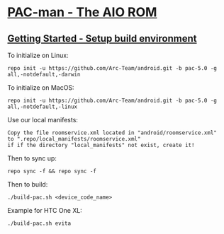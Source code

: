 [PAC-man - The AIO ROM](https://github.com/PAC-man/pacman/tree/pac-5.0)
=======================

[Getting Started - Setup build environment](https://github.com/Arc-Team/android_vendor_arc/blob/pac-5.0/PrepareForBuild.md)
-------------------------------------------

To initialize on Linux:

    repo init -u https://github.com/Arc-Team/android.git -b pac-5.0 -g all,-notdefault,-darwin

To initialize on MacOS:

    repo init -u https://github.com/Arc-Team/android.git -b pac-5.0 -g all,-notdefault,-linux

Use our local manifests:

    Copy the file roomservice.xml located in "android/roomservice.xml"
    to ".repo/local_manifests/roomservice.xml"
    if if the directory "local_manifests" not exist, create it!

Then to sync up:

    repo sync -f && repo sync -f

Then to build:

    ./build-pac.sh <device_code_name>

Example for HTC One XL:

    ./build-pac.sh evita
